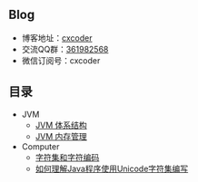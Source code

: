 ## Blog
- 博客地址：[cxcoder](http://www.cnblogs.com/cxcoder)
- 交流QQ群：[361982568](https://jq.qq.com/?_wv=1027&k=43PFUnI)
- 微信订阅号：cxcoder
## 目录
- JVM
    - [JVM 体系结构](https://github.com/cxcoder/blog/blob/master/JVM/JVM%20%E4%BD%93%E7%B3%BB%E7%BB%93%E6%9E%84.md)
    - [JVM 内存管理](https://github.com/cxcoder/blog/blob/master/JVM/JVM%20%E5%86%85%E5%AD%98%E7%AE%A1%E7%90%86.md)
- Computer
    - [字符集和字符编码](https://github.com/cxcoder/blog/blob/master/Computer/%E5%AD%97%E7%AC%A6%E9%9B%86%E5%92%8C%E5%AD%97%E7%AC%A6%E7%BC%96%E7%A0%81.md)
     - [如何理解Java程序使用Unicode字符集编写](https://github.com/cxcoder/blog/blob/master/Computer/%E5%A6%82%E4%BD%95%E7%90%86%E8%A7%A3Java%E7%A8%8B%E5%BA%8F%E4%BD%BF%E7%94%A8Unicode%E5%AD%97%E7%AC%A6%E9%9B%86%E7%BC%96%E5%86%99.md)
